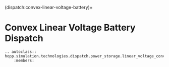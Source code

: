 (dispatch:convex-linear-voltage-battery)=
# Convex Linear Voltage Battery Dispatch

```{eval-rst}
.. autoclass:: hopp.simulation.technologies.dispatch.power_storage.linear_voltage_convex_battery_dispatch.ConvexLinearVoltageBatteryDispatch
    :members:
```
